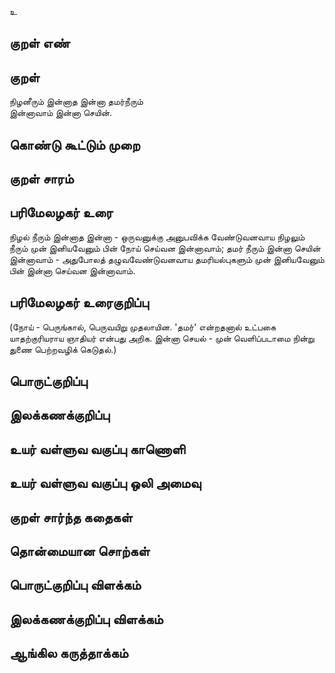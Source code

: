 உ

## குறள் எண் 


## குறள் 
நிழனீரும் இன்னாத இன்னா தமர்நீரும்  
இன்னாவாம் இன்னா செயின்.

## கொண்டு கூட்டும் முறை


## குறள் சாரம் 


## பரிமேலழகர் உரை
நிழல் நீரும் இன்னாத இன்னா - ஒருவனுக்கு அனுபவிக்க வேண்டுவனவாய நிழலும் நீரும் முன் இனியவேனும் பின் நோய் செய்வன இன்னாவாம்; தமர் நீரும் இன்னா செயின் இன்னாவாம் - அதுபோலத் தழுவவேண்டுவனவாய தமரியல்புகளும் முன் இனியவேனும் பின் இன்னா செய்வன இன்னாவாம். 
## பரிமேலழகர் உரைகுறிப்பு   
(நோய் - பெருங்கால், பெருவயிறு முதலாயின. 'தமர்' என்றதனால் உட்பகை யாதற்குரியராய ஞாதியர் என்பது அறிக. இன்னா செயல் - முன் வெளிப்படாமை நின்று துணை பெற்றவழிக் கெடுதல்.)


## பொருட்குறிப்பு 


## இலக்கணக்குறிப்பு  


## உயர் வள்ளுவ வகுப்பு காணொளி


## உயர் வள்ளுவ வகுப்பு ஒலி அமைவு 

 
## குறள் சார்ந்த கதைகள் 


## தொன்மையான சொற்கள்


## பொருட்குறிப்பு விளக்கம்


## இலக்கணக்குறிப்பு விளக்கம்


## ஆங்கில கருத்தாக்கம் 


